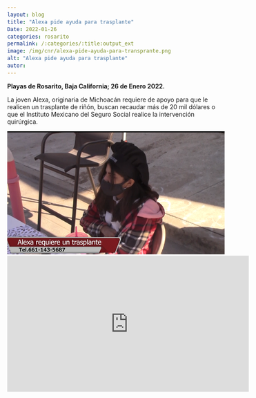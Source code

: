 ```yaml
---
layout: blog
title: "Alexa pide ayuda para trasplante"
Date: 2022-01-26
categories: rosarito
permalink: /:categories/:title:output_ext
image: /img/cnr/alexa-pide-ayuda-para-transprante.png
alt: "Alexa pide ayuda para trasplante"
autor:
---
```


**Playas de Rosarito, Baja California; 26 de Enero 2022.** 

La joven Alexa, originaria de Michoacán requiere de apoyo para que le realicen un trasplante de riñón, buscan recaudar más de 20 mil dólares o que el Instituto Mexicano del Seguro Social realice la intervención quirúrgica.

<div id="carouselExampleSlidesOnly" class="carousel slide" data-ride="carousel">
  <div class="carousel-inner">
    <div class="carousel-item active">
       <img class="d-block w-100" src="/img/cnr/alexa-pide-ayuda-para-transprante.png" loading="lazy"  alt="Alexa pide ayuda para trasplante">
    </div>
  </div>
</div>

<div class="embed-responsive embed-responsive-16by9">

<iframe width="560" height="315" src="https://www.youtube.com/embed/k6VioF3gEYM" title="YouTube video player" frameborder="0" allow="accelerometer; autoplay; clipboard-write; encrypted-media; gyroscope; picture-in-picture" allowfullscreen></iframe>
